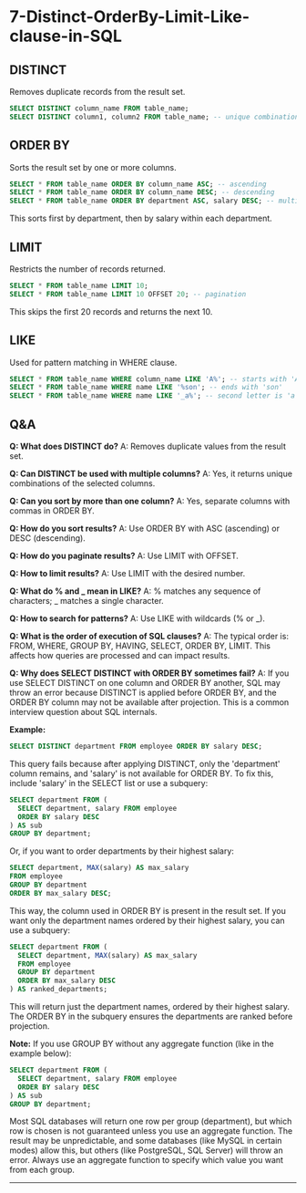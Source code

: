 # 7-Distinct-OrderBy-Limit-Like-clause-in-SQL

## DISTINCT
Removes duplicate records from the result set.

```sql
SELECT DISTINCT column_name FROM table_name;
SELECT DISTINCT column1, column2 FROM table_name; -- unique combinations
```

## ORDER BY
Sorts the result set by one or more columns.

```sql
SELECT * FROM table_name ORDER BY column_name ASC; -- ascending
SELECT * FROM table_name ORDER BY column_name DESC; -- descending
SELECT * FROM table_name ORDER BY department ASC, salary DESC; -- multi-column sort
```
This sorts first by department, then by salary within each department.

## LIMIT
Restricts the number of records returned.

```sql
SELECT * FROM table_name LIMIT 10;
SELECT * FROM table_name LIMIT 10 OFFSET 20; -- pagination
```
This skips the first 20 records and returns the next 10.

## LIKE
Used for pattern matching in WHERE clause.

```sql
SELECT * FROM table_name WHERE column_name LIKE 'A%'; -- starts with 'A'
SELECT * FROM table_name WHERE name LIKE '%son'; -- ends with 'son'
SELECT * FROM table_name WHERE name LIKE '_a%'; -- second letter is 'a'
```

## Q&A
**Q: What does DISTINCT do?**
A: Removes duplicate values from the result set.

**Q: Can DISTINCT be used with multiple columns?**
A: Yes, it returns unique combinations of the selected columns.

**Q: Can you sort by more than one column?**
A: Yes, separate columns with commas in ORDER BY.

**Q: How do you sort results?**
A: Use ORDER BY with ASC (ascending) or DESC (descending).

**Q: How do you paginate results?**
A: Use LIMIT with OFFSET.

**Q: How to limit results?**
A: Use LIMIT with the desired number.

**Q: What do % and _ mean in LIKE?**
A: % matches any sequence of characters; _ matches a single character.

**Q: How to search for patterns?**
A: Use LIKE with wildcards (% or _).

**Q: What is the order of execution of SQL clauses?**
A: The typical order is: FROM, WHERE, GROUP BY, HAVING, SELECT, ORDER BY, LIMIT. This affects how queries are processed and can impact results.

**Q: Why does SELECT DISTINCT with ORDER BY sometimes fail?**
A: If you use SELECT DISTINCT on one column and ORDER BY another, SQL may throw an error because DISTINCT is applied before ORDER BY, and the ORDER BY column may not be available after projection. This is a common interview question about SQL internals.

**Example:**
```sql
SELECT DISTINCT department FROM employee ORDER BY salary DESC;
```
This query fails because after applying DISTINCT, only the 'department' column remains, and 'salary' is not available for ORDER BY. To fix this, include 'salary' in the SELECT list or use a subquery:

```sql
SELECT department FROM (
  SELECT department, salary FROM employee
  ORDER BY salary DESC
) AS sub
GROUP BY department;
```
Or, if you want to order departments by their highest salary:
```sql
SELECT department, MAX(salary) AS max_salary
FROM employee
GROUP BY department
ORDER BY max_salary DESC;
```
This way, the column used in ORDER BY is present in the result set.
If you want only the department names ordered by their highest salary, you can use a subquery:

```sql
SELECT department FROM (
  SELECT department, MAX(salary) AS max_salary
  FROM employee
  GROUP BY department
  ORDER BY max_salary DESC
) AS ranked_departments;
```
This will return just the department names, ordered by their highest salary. The ORDER BY in the subquery ensures the departments are ranked before projection.

**Note:**
If you use GROUP BY without any aggregate function (like in the example below):

```sql
SELECT department FROM (
  SELECT department, salary FROM employee
  ORDER BY salary DESC
) AS sub
GROUP BY department;
```
Most SQL databases will return one row per group (department), but which row is chosen is not guaranteed unless you use an aggregate function. The result may be unpredictable, and some databases (like MySQL in certain modes) allow this, but others (like PostgreSQL, SQL Server) will throw an error. Always use an aggregate function to specify which value you want from each group.

---

